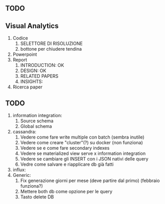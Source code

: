 ## TODO



## Visual Analytics
1) Codice
   1) SELETTORE DI RISOLUZIONE
   2) bottone per chiudere tendina
2) Powerpoint
3) Report
   1) INTRODUCTION: OK
   2) DESIGN: OK
   3) RELATED PAPERS
   4) INSIGHTS: 
4) Ricerca paper


## TODO

1) information integration:
   1) Source schema
   2) Global schema
2) cassandra:
   1) Vedere come fare write multiple con batch (sembra inutile)
   2) Vedere come creare "cluster"(?) su docker (non funziona)
   3) Vedere se e come fare secondary indexes
   4) Vedere se materialized view serve x information integration
   5) Vedere se cambiare gli INSERT con i JSON nativi delle query
   6) Vedre come salvare e riapplicare db già fatti
3) influx:
4) Generic:
   1) Fix generazione giorni per mese (deve partire dal primo) (febbraio funziona?)
   2) Mettere both db come opzione per le query
   3) Tasto delete DB